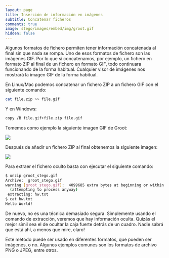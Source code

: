 ```yaml
---
layout: page
title: Inserción de información en imágenes
subtitle: Concatenar ficheros
comments: true
image: stego/images/embed/img/groot.gif
hidden: false
---
```


Algunos formatos de fichero permiten tener información concatenada al final sin que nada se rompa. Uno de esos formatos de fichero son las imágenes GIF. Por lo que si concatenamos, por ejemplo, un fichero en formato ZIP al final de un fichero en formato GIF, todo continuara funcionando de la forma habitual. Cualquier visor de imágenes nos mostrará la imagen GIF de la forma habitual.

En Linux/Mac podemos concatenar un fichero ZIP a un fichero GIF con el siguiente comando:


```bash
cat file.zip >> file.gif
```

Y en Windows:

```bash
copy /B file.gif+file.zip file.gif
```

Tomemos como ejemplo la siguiente imagen GIF de Groot:

<img class='image-center' src="{{ site.baseurl }}/stego/images/embed/img/groot.gif"/>

Después de añadir un fichero ZIP al final obtenemos la siguiente imagen:

<img class='image-center' src="{{ site.baseurl }}/stego/images/embed/img/groot_stego.gif"/>


Para extraer el fichero oculto basta con ejecutar el siguiente comando:

```bash
$ unzip groot_stego.gif
Archive:  groot_stego.gif
warning [groot_stego.gif]:  4099685 extra bytes at beginning or within zipfile
  (attempting to process anyway)
 extracting: hw.txt                  
$ cat hw.txt 
Hello World!
```

De nuevo, no es una técnica demasiado segura. Simplemente usando el comando de extracción, veremos que hay información oculta. Quizás el mejor símil sea el de ocultar la caja fuerte detrás de un cuadro. Nadie sabrá que está ahí, a menos que mire, claro!

Este método puede ser usado en diferentes formatos, que pueden ser imágenes, o no. Algunos ejemplos comunes son los formatos de archivo PNG o JPEG, entre otros.





